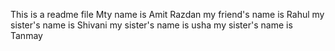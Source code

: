 This is a readme file
Mty name is Amit Razdan
my friend's name is Rahul
my sister's name is Shivani
my sister's name is usha
my sister's name is Tanmay 